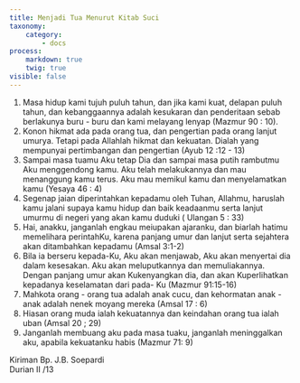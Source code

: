 ```yaml
---
title: Menjadi Tua Menurut Kitab Suci
taxonomy:
    category:
        - docs
process:
    markdown: true
    twig: true
visible: false
---
```



1. Masa hidup kami tujuh puluh tahun, dan jika kami kuat, delapan puluh tahun, dan kebanggaannya adalah kesukaran dan penderitaan sebab berlakunya buru - buru dan kami melayang lenyap (Mazmur 90 : 10).
2. Konon hikmat ada pada orang tua, dan pengertian pada orang lanjut umurya. Tetapi pada Allahlah hikmat dan kekuatan. Dialah yang mempunyai pertimbangan dan pengertian (Ayub 12 :12 - 13)
3. Sampai masa tuamu Aku tetap Dia dan sampai masa putih rambutmu Aku menggendong kamu. Aku telah melakukannya dan mau menanggung kamu terus. Aku mau memikul kamu dan menyelamatkan kamu (Yesaya 46 : 4)
4. Segenap jaian diperintahkan kepadamu oleh Tuhan, Allahmu, haruslah kamu jalani supaya kamu hidup dan baik keadaanmu serta lanjut umurmu di negeri yang akan kamu duduki ( Ulangan 5 : 33)
5. Hai, anakku, janganlah engkau meiupakan ajaranku, dan biarlah hatimu memelihara perintahKu, karena panjang umur dan lanjut serta sejahtera akan ditambahkan kepadamu (Amsal 3:1-2)
6. Bila ia berseru kepada-Ku, Aku akan menjawab, Aku akan menyertai dia dalam kesesakan. Aku akan meluputkannya dan memuliakannya. Dengan panjang umur akan Kukenyangkan dia, dan akan Kuperlihatkan kepadanya keselamatan dari pada- Ku (Mazmur 91:15-16)
7. Mahkota orang - orang tua adalah anak cucu, dan kehormatan anak - anak adalah nenek moyang mereka (Amsal 17 : 6)
8. Hiasan orang muda ialah kekuatannya dan keindahan orang tua ialah uban (Amsal 20 ; 29)
9. Janganlah membuang aku pada masa tuaku, janganlah meninggalkan aku, apabila kekuatanku habis (Mazmur 71: 9) 

Kiriman Bp. J.B. Soepardi <br> Durian II /13 

